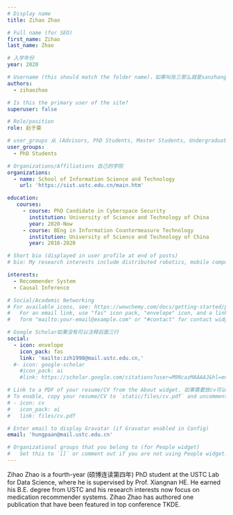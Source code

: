 ```yaml
---
# Display name
title: Zihao Zhao

# Full name (for SEO)
first_name: Zihao
last_name: Zhao

# 入学年份
year: 2020

# Username (this should match the folder name)，如果叫张三那么就是sanzhang
authors:
  - zihaozhao

# Is this the primary user of the site? 
superuser: false

# Role/position 
role: 赵子豪

# user_groups 从 (Advisors, PhD Students, Master Students, Undergraduate) 从这四个里面选
user_groups:
  - PhD Students

# Organizations/Affiliations 自己的学院
organizations:
  - name: School of Information Science and Technology
    url: 'https://sist.ustc.edu.cn/main.htm'

education:
   courses:
     - course: PhD Candidate in Cyberspace Security
       institution: University of Science and Technology of China
       year: 2020-Now
     - course: BEng in Information Countermeasure Technology
       institution: University of Science and Technology of China
       year: 2016-2020

# Short bio (displayed in user profile at end of posts)
# bio: My research interests include distributed robotics, mobile computing and programmable matter.

interests:
  - Recommender System
  - Causal Inference

# Social/Academic Networking
# For available icons, see: https://wowchemy.com/docs/getting-started/page-builder/#icons
#   For an email link, use "fas" icon pack, "envelope" icon, and a link in the
#   form "mailto:your-email@example.com" or "#contact" for contact widget.

# Google Scholar如果没有可以注释后面三行
social:
  - icon: envelope
    icon_pack: fas
    link: 'mailto:zzh1998@mail.ustc.edu.cn,'
  #- icon: google-scholar
    #icon_pack: ai
    #link: https://scholar.google.com/citations?user=M9NcazMAAAAJ&hl=en

# Link to a PDF of your resume/CV from the About widget. 如果需要放cv可以发给我
# To enable, copy your resume/CV to `static/files/cv.pdf` and uncomment the lines below.
# - icon: cv
#   icon_pack: ai
#   link: files/cv.pdf

# Enter email to display Gravatar (if Gravatar enabled in Config)
email: 'hungpaan@mail.ustc.edu.cn'

# Organizational groups that you belong to (for People widget)
#   Set this to `[]` or comment out if you are not using People widget.
---
```


Zihao Zhao is a fourth-year (硕博连读第四年) PhD student at the USTC Lab for Data Science, where he is supervised by Prof. Xiangnan HE. He earned his B.E. degree from USTC and his research interests now focus on medication recommender systems. Zihao Zhao has authored one publication that have been featured in top conference TKDE.